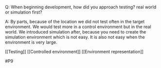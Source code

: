 Q: When beginning development, how did you approach testing? real world or simulation first?

A: By parts, because of the location we did not test often in the target environment. We would test more in a control environment but in the real world. We introduced simulation after, because you need to create the simulation environment which is not easy. It is also not easy when the environment is very large.

[[Testing]]
[[Controlled environment]]
[[Environment representation]]

#P9 